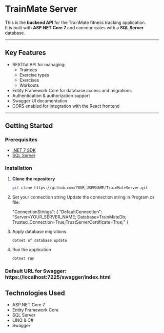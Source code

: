 # TrainMate Server

This is the **backend API** for the TrainMate fitness tracking application.  
It is built with **ASP.NET Core 7** and communicates with a **SQL Server** database.

---

## Key Features

- RESTful API for managing:
  - Trainees
  - Exercise types
  - Exercises
  - Workouts
- Entity Framework Core for database access and migrations
- Authentication & authorization support
- Swagger UI documentation
- CORS enabled for integration with the React frontend

---

## Getting Started

### Prerequisites

- [.NET 7 SDK](https://dotnet.microsoft.com/en-us/download/dotnet/7.0)
- [SQL Server](https://www.microsoft.com/en-us/sql-server/sql-server-downloads)

### Installation

1. **Clone the repository**
   ```bash
   git clone https://github.com/YOUR_USERNAME/TrainMateServer.git
2. Set your connection string
Update the connection string in Program.cs file:

    "ConnectionStrings": {
    "DefaultConnection": "Server=YOUR_SERVER_NAME; Database=TrainMateDb; Trusted_Connection=True;TrustServerCertificate=True;" }

3. Apply database migrations
   ```bash
   dotnet ef database update
4. Run the application
   ```bash
   dotnet run
   
### Default URL for Swagger: https://localhost:7225/swagger/index.html

## Technologies Used
- ASP.NET Core 7
- Entity Framework Core
- SQL Server
- LINQ & C#
- Swagger
